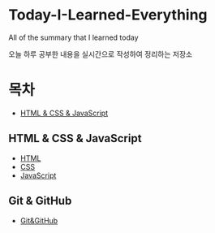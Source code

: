 # Today-I-Learned-Everything
All of  the summary that I learned today

오늘 하루 공부한 내용을 실시간으로 작성하여 정리하는 저장소

# 목차
- [HTML & CSS & JavaScript](#)

## HTML & CSS & JavaScript
- [HTML](HTML%20&%20CSS%20&%20JavaScript/HTML/html.md)
- [CSS](HTML%20&%20CSS%20&%20JavaScript/CSS/css.md)
- [JavaScript](HTML%20&%20CSS%20&%20JavaScript/JavaScript/javascript.md)

## Git & GitHub
- [Git&GitHub](Git%20&%20GitHub/Git/Git.md)